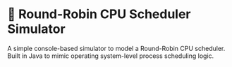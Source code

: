 # 🧠 Round-Robin CPU Scheduler Simulator

A simple console-based simulator to model a Round-Robin CPU scheduler. Built in Java to mimic operating system-level process scheduling logic.


